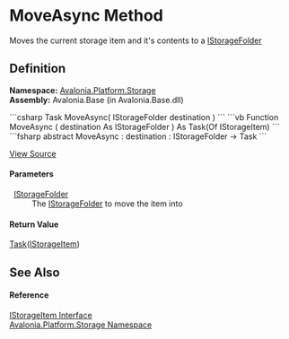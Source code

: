 # MoveAsync Method


Moves the current storage item and it's contents to a <a href="T_Avalonia_Platform_Storage_IStorageFolder">IStorageFolder</a>



## Definition
**Namespace:** <a href="N_Avalonia_Platform_Storage">Avalonia.Platform.Storage</a>  
**Assembly:** Avalonia.Base (in Avalonia.Base.dll)

<Tabs groupId="api-code-preview">
<TabItem value="csharp" label="C#">
```csharp
Task<IStorageItem?> MoveAsync(
	IStorageFolder destination
)
```
</TabItem>
<TabItem value="vb" label="VB">
```vb
Function MoveAsync ( 
	destination As IStorageFolder
) As Task(Of IStorageItem)
```
</TabItem>
<TabItem value="fsharp" label="F#">
```fsharp
abstract MoveAsync : 
        destination : IStorageFolder -> Task<IStorageItem> 
```
</TabItem>
</Tabs>



<a href="https://github.com/AvaloniaUI/Avalonia/tree/master/src/Avalonia.Base/Platform/Storage/IStorageItem.cs" title="View the source code">View Source</a>



#### Parameters
<dl><dt>  <a href="T_Avalonia_Platform_Storage_IStorageFolder">IStorageFolder</a></dt><dd>The <a href="T_Avalonia_Platform_Storage_IStorageFolder">IStorageFolder</a> to move the item into</dd></dl>

#### Return Value
<a href="https://learn.microsoft.com/dotnet/api/system.threading.tasks.task-1" target="_blank" rel="noopener noreferrer">Task</a>(<a href="T_Avalonia_Platform_Storage_IStorageItem">IStorageItem</a>)  


## See Also


#### Reference
<a href="T_Avalonia_Platform_Storage_IStorageItem">IStorageItem Interface</a>  
<a href="N_Avalonia_Platform_Storage">Avalonia.Platform.Storage Namespace</a>  

